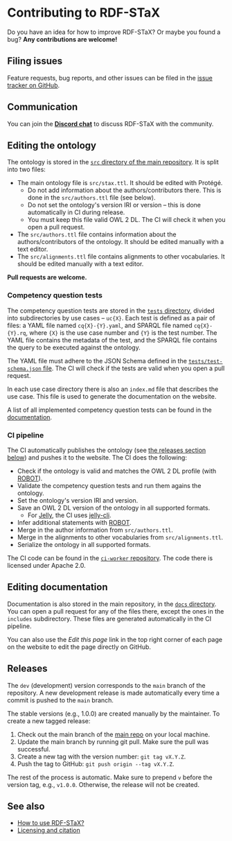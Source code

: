 # Contributing to RDF-STaX

Do you have an idea for how to improve RDF-STaX? Or maybe you found a bug? **Any contributions are welcome!**

## Filing issues

Feature requests, bug reports, and other issues can be filed in the [issue tracker on GitHub](https://github.com/RDF-STaX/rdf-stax.github.io/issues).

## Communication

You can join the **[Discord chat](https://discord.gg/e4TaZgsYNQ)** to discuss RDF-STaX with the community.

## Editing the ontology

The ontology is stored in the [`src` directory of the main repository](https://github.com/RDF-STaX/rdf-stax.github.io/tree/main/src). It is split into two files:

- The main ontology file is `src/stax.ttl`. It should be edited with Protégé.
    - Do not add information about the authors/contributors there. This is done in the `src/authors.ttl` file (see below).
    - Do not set the ontology's version IRI or version – this is done automatically in CI during release.
    - You must keep this file valid OWL 2 DL. The CI will check it when you open a pull request.
- The `src/authors.ttl` file contains information about the authors/contributors of the ontology. It should be edited manually with a text editor.
- The `src/alignments.ttl` file contains alignments to other vocabularies. It should be edited manually with a text editor.

**Pull requests are welcome.**

### Competency question tests

The competency question tests are stored in the [`tests` directory](https://github.com/RDF-STaX/rdf-stax.github.io/tree/main/tests), divided into subdirectories by use cases – `uc{X}`. Each test is defined as a pair of files: a YAML file named `cq{X}-{Y}.yaml`, and SPARQL file named `cq{X}-{Y}.rq`, where `{X}` is the use case number and `{Y}` is the test number. The YAML file contains the metadata of the test, and the SPARQL file contains the query to be executed against the ontology.

The YAML file must adhere to the JSON Schema defined in the [`tests/test-schema.json` file](https://github.com/RDF-STaX/rdf-stax.github.io/blob/main/tests/test-schema.json). The CI will check if the tests are valid when you open a pull request.

In each use case directory there is also an `index.md` file that describes the use case. This file is used to generate the documentation on the website.

A list of all implemented competency question tests can be found in the [documentation](uses/cq.md).

### CI pipeline

The CI automatically publishes the ontology (see [the releases section below](#releases)) and pushes it to the website. The CI does the following:

- Check if the ontology is valid and matches the OWL 2 DL profile (with [ROBOT](https://robot.obolibrary.org/)).
- Validate the competency question tests and run them agains the ontology.
- Set the ontology's version IRI and version.
- Save an OWL 2 DL version of the ontology in all supported formats.
    - For [Jelly](https://w3id.org/jelly), the CI uses [jelly-cli](https://github.com/Jelly-RDF/cli).
- Infer additional statements with [ROBOT](https://robot.obolibrary.org/reason).
- Merge in the author information from `src/authors.ttl`.
- Merge in the alignments to other vocabularies from `src/alignments.ttl`.
- Serialize the ontology in all supported formats.

The CI code can be found in the [`ci-worker` repository](https://github.com/RDF-STaX/ci-worker). The code there is licensed under Apache 2.0.

## Editing documentation

Documentation is also stored in the main repository, in the [`docs` directory](https://github.com/RDF-STaX/rdf-stax.github.io/tree/main/docs). You can open a pull request for any of the files there, except the ones in the `includes` subdirectory. These files are generated automatically in the CI pipeline.

You can also use the *Edit this page* link in the top right corner of each page on the website to edit the page directly on GitHub.

## Releases

The `dev` (development) version corresponds to the `main` branch of the repository. A new development release is made automatically every time a commit is pushed to the `main` branch.

The stable versions (e.g., 1.0.0) are created manually by the maintainer. To create a new tagged release:

1. Check out the main branch of the [main repo](https://github.com/RDF-STaX/rdf-stax.github.io) on your local machine.
2. Update the main branch by running git pull. Make sure the pull was successful.
3. Create a new tag with the version number: `git tag vX.Y.Z`.
4. Push the tag to GitHub: `git push origin --tag vX.Y.Z`.

The rest of the process is automatic. Make sure to prepend `v` before the version tag, e.g., `v1.0.0`. Otherwise, the release will not be created.

## See also

- [How to use RDF-STaX?](use-it.md)
- [Licensing and citation](licensing.md)
